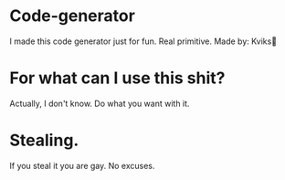 # Code-generator
I made this code generator just for fun. Real primitive.
Made by: Kviks🍃

# For what can I use this shit?
Actually, I don't know. Do what you want with it.

# Stealing.
If you steal it you are gay. No excuses.
